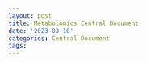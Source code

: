 ```yaml
---
layout: post
title: Metabolomics Central Document
date: '2023-03-10'
categories: Central Document
tags: 
---
```


